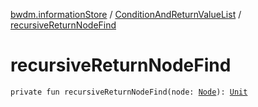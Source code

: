 [bwdm.informationStore](../index.md) / [ConditionAndReturnValueList](index.md) / [recursiveReturnNodeFind](./recursive-return-node-find.md)

# recursiveReturnNodeFind

`private fun recursiveReturnNodeFind(node: `[`Node`](../-node/index.md)`): `[`Unit`](https://kotlinlang.org/api/latest/jvm/stdlib/kotlin/-unit/index.html)